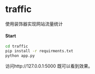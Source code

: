 # traffic
使用装饰器实现网站流量统计
#### Start
```bash
cd traffic
pip install -r requirments.txt
python app.py
```
访问http://127.0.0.1:5000 既可以看到效果。
